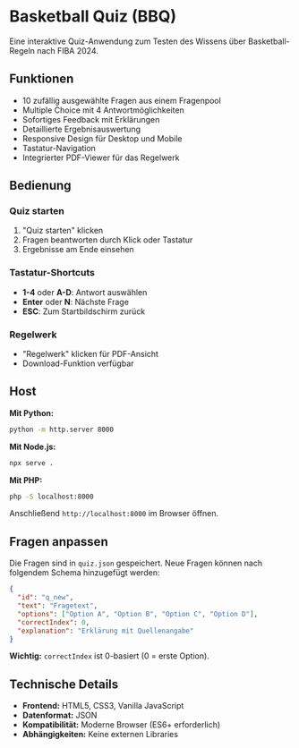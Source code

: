 # Basketball Quiz (BBQ)

Eine interaktive Quiz-Anwendung zum Testen des Wissens über Basketball-Regeln nach FIBA 2024.

## Funktionen

- 10 zufällig ausgewählte Fragen aus einem Fragenpool
- Multiple Choice mit 4 Antwortmöglichkeiten
- Sofortiges Feedback mit Erklärungen
- Detaillierte Ergebnisauswertung
- Responsive Design für Desktop und Mobile
- Tastatur-Navigation
- Integrierter PDF-Viewer für das Regelwerk

## Bedienung

### Quiz starten

1. "Quiz starten" klicken
2. Fragen beantworten durch Klick oder Tastatur
3. Ergebnisse am Ende einsehen

### Tastatur-Shortcuts

- **1-4** oder **A-D**: Antwort auswählen
- **Enter** oder **N**: Nächste Frage
- **ESC**: Zum Startbildschirm zurück

### Regelwerk

- "Regelwerk" klicken für PDF-Ansicht
- Download-Funktion verfügbar

## Host

**Mit Python:**
```bash
python -m http.server 8000
```

**Mit Node.js:**
```bash
npx serve .
```

**Mit PHP:**
```bash
php -S localhost:8000
```

Anschließend `http://localhost:8000` im Browser öffnen.

## Fragen anpassen

Die Fragen sind in `quiz.json` gespeichert. Neue Fragen können nach folgendem Schema hinzugefügt werden:

```json
{
  "id": "q_new",
  "text": "Fragetext",
  "options": ["Option A", "Option B", "Option C", "Option D"],
  "correctIndex": 0,
  "explanation": "Erklärung mit Quellenangabe"
}
```

**Wichtig:** `correctIndex` ist 0-basiert (0 = erste Option).

## Technische Details

- **Frontend:** HTML5, CSS3, Vanilla JavaScript
- **Datenformat:** JSON
- **Kompatibilität:** Moderne Browser (ES6+ erforderlich)
- **Abhängigkeiten:** Keine externen Libraries
